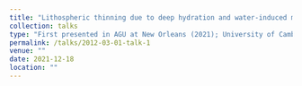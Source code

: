 ```yaml
---
title: "Lithospheric thinning due to deep hydration and water-induced mantle melting at oceanic transform plate boundaries"
collection: talks
type: "First presented in AGU at New Orleans (2021); University of Cambridge (2022); Chinese Academy of Geological Sciences (2022)"
permalink: /talks/2012-03-01-talk-1
venue: ""
date: 2021-12-18
location: ""
---
```


